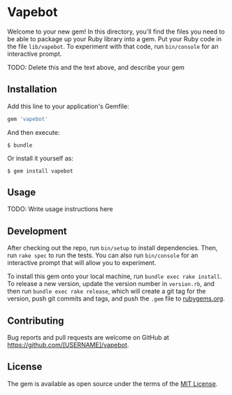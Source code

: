 # Vapebot

Welcome to your new gem! In this directory, you'll find the files you need to be able to package up your Ruby library into a gem. Put your Ruby code in the file `lib/vapebot`. To experiment with that code, run `bin/console` for an interactive prompt.

TODO: Delete this and the text above, and describe your gem

## Installation

Add this line to your application's Gemfile:

```ruby
gem 'vapebot'
```

And then execute:

    $ bundle

Or install it yourself as:

    $ gem install vapebot

## Usage

TODO: Write usage instructions here

## Development

After checking out the repo, run `bin/setup` to install dependencies. Then, run `rake spec` to run the tests. You can also run `bin/console` for an interactive prompt that will allow you to experiment.

To install this gem onto your local machine, run `bundle exec rake install`. To release a new version, update the version number in `version.rb`, and then run `bundle exec rake release`, which will create a git tag for the version, push git commits and tags, and push the `.gem` file to [rubygems.org](https://rubygems.org).

## Contributing

Bug reports and pull requests are welcome on GitHub at https://github.com/[USERNAME]/vapebot.


## License

The gem is available as open source under the terms of the [MIT License](http://opensource.org/licenses/MIT).

